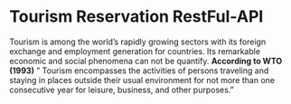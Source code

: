 # Tourism Reservation RestFul-API

Tourism is among the world’s rapidly growing sectors with its foreign exchange and employment generation for countries. Its remarkable economic and social phenomena can not be quantify. **According to WTO (1993)** ” Tourism encompasses the activities of persons traveling and staying in places outside their usual environment for not more than one consecutive year for leisure, business, and other purposes.”
